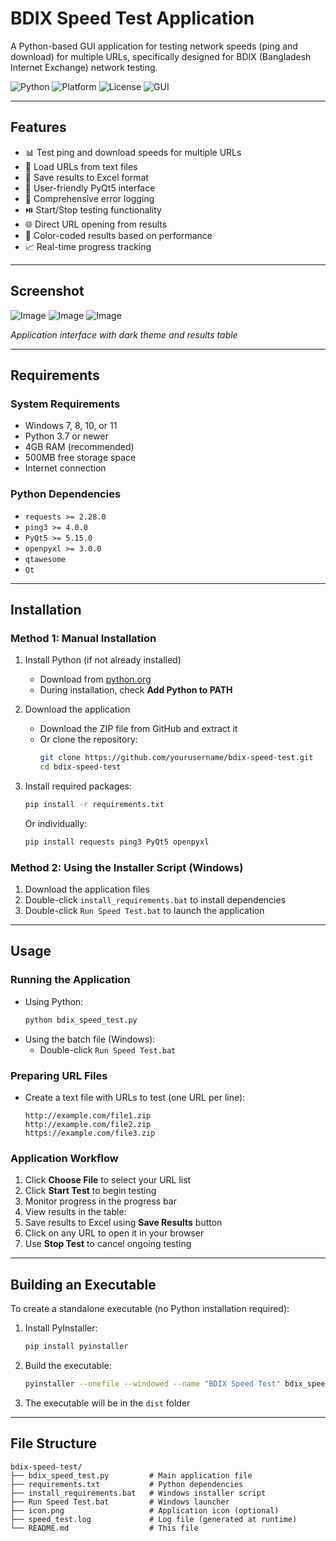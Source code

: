 # BDIX Speed Test Application

A Python-based GUI application for testing network speeds (ping and download) for multiple URLs, specifically designed for BDIX (Bangladesh Internet Exchange) network testing.

![Python](https://img.shields.io/badge/Python-3.7%252B-blue) ![Platform](https://img.shields.io/badge/Platform-Windows-lightgrey) ![License](https://img.shields.io/badge/License-MIT-green) ![GUI](https://img.shields.io/badge/GUI-PyQt5-green)

---

## Features

- 📊 Test ping and download speeds for multiple URLs  
- 📁 Load URLs from text files  
- 💾 Save results to Excel format  
- 🎨 User-friendly PyQt5 interface  
- 📝 Comprehensive error logging  
- ⏯️ Start/Stop testing functionality  
- 🌐 Direct URL opening from results  
- 🎯 Color-coded results based on performance  
- 📈 Real-time progress tracking  

---

## Screenshot

![Image](SS01.PNG) ![Image](SS02.PNG) ![Image](SS03.PNG)

*Application interface with dark theme and results table*

---

## Requirements

### System Requirements

- Windows 7, 8, 10, or 11  
- Python 3.7 or newer  
- 4GB RAM (recommended)  
- 500MB free storage space  
- Internet connection  

### Python Dependencies

- `requests >= 2.28.0`  
- `ping3 >= 4.0.0`  
- `PyQt5 >= 5.15.0`  
- `openpyxl >= 3.0.0`
- `qtawesome`
- `Qt`
  
---

## Installation

### Method 1: Manual Installation

1. Install Python (if not already installed)  
   - Download from [python.org](https://www.python.org/)  
   - During installation, check **Add Python to PATH**  

2. Download the application  
   - Download the ZIP file from GitHub and extract it  
   - Or clone the repository:
     ```bash
     git clone https://github.com/yourusername/bdix-speed-test.git
     cd bdix-speed-test
     ```

3. Install required packages:
    ```bash
    pip install -r requirements.txt
    ```
   Or individually:
    ```bash
    pip install requests ping3 PyQt5 openpyxl
    ```

### Method 2: Using the Installer Script (Windows)

1. Download the application files  
2. Double-click `install_requirements.bat` to install dependencies  
3. Double-click `Run Speed Test.bat` to launch the application  

---

## Usage

### Running the Application

- Using Python:
    ```bash
    python bdix_speed_test.py
    ```
- Using the batch file (Windows):
    - Double-click `Run Speed Test.bat`  

### Preparing URL Files

- Create a text file with URLs to test (one URL per line):
    ```text
    http://example.com/file1.zip
    http://example.com/file2.zip
    https://example.com/file3.zip
    ```

### Application Workflow

1. Click **Choose File** to select your URL list  
2. Click **Start Test** to begin testing  
3. Monitor progress in the progress bar  
4. View results in the table:
5. Save results to Excel using **Save Results** button  
6. Click on any URL to open it in your browser  
7. Use **Stop Test** to cancel ongoing testing  

---

## Building an Executable

To create a standalone executable (no Python installation required):

1. Install PyInstaller:
    ```bash
    pip install pyinstaller
    ```
2. Build the executable:
    ```bash
    pyinstaller --onefile --windowed --name "BDIX Speed Test" bdix_speed_test.py
    ```
3. The executable will be in the `dist` folder  

---

## File Structure

```text
bdix-speed-test/
├── bdix_speed_test.py         # Main application file
├── requirements.txt           # Python dependencies
├── install_requirements.bat   # Windows installer script
├── Run Speed Test.bat         # Windows launcher
├── icon.png                   # Application icon (optional)
├── speed_test.log             # Log file (generated at runtime)
└── README.md                  # This file
